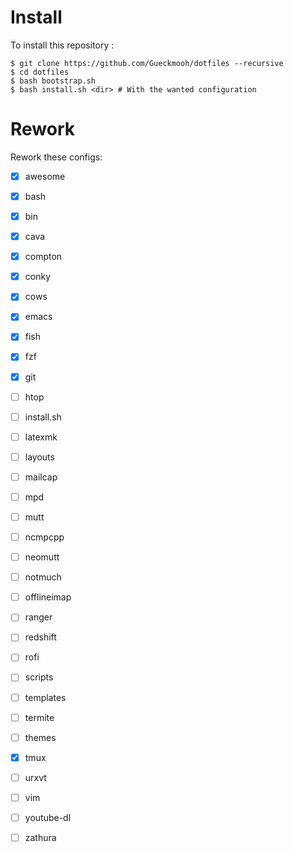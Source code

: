 # Install

To install this repository :

    $ git clone https://github.com/Gueckmooh/dotfiles --recursive
    $ cd dotfiles
    $ bash bootstrap.sh
    $ bash install.sh <dir> # With the wanted configuration

# Rework

Rework these configs:

- [X] awesome
- [X] bash
- [X] bin
- [X] cava
- [X] compton
- [X] conky
- [X] cows
- [X] emacs
- [X] fish
- [X] fzf
- [X] git
- [ ] htop
- [ ] install.sh
- [ ] latexmk
- [ ] layouts
- [ ] mailcap
- [ ] mpd
- [ ] mutt
- [ ] ncmpcpp
- [ ] neomutt
- [ ] notmuch
- [ ] offlineimap
- [ ] ranger
- [ ] redshift
- [ ] rofi
- [ ] scripts
- [ ] templates
- [ ] termite
- [ ] themes
- [X] tmux
- [ ] urxvt
- [ ] vim
- [ ] youtube-dl
- [ ] zathura

